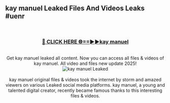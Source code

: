 ## kay manuel Leaked Files And Videos Leaks #uenr
<br>
<div align="center">
<h3><a href="https://watchclip.my.id/kay manuel" rel="nofollow">🔴 CLICK HERE 🌐==►►kay manuel</a></h3>
<br>
Get kay manuel leaked all content. Now you can access all files & videos of kay manuel. All video and files new update 2025!
<br>
<a href="https://watchclip.my.id/kay manuel" rel="nofollow" data-target="animated-image.originalLink"><img src="https://i.ibb.co.com/WyWwxjT/player-gif2.gif" alt="kay manuel Leaked" style="max-width: 100%; display: inline-block;" data-target="animated-image.originalImage"></a>
<br><br>
kay manuel original files & videos took the internet by storm and amazed viewers on various Leaked social media platforms. kay manuel, a young and talented digital creator, recently became famous thanks to this interesting files & videos.
</div>
<br>